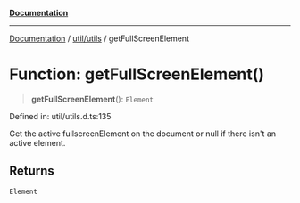 [**Documentation**](../../../index.md)

***

[Documentation](../../../index.md) / [util/utils](../index.md) / getFullScreenElement

# Function: getFullScreenElement()

> **getFullScreenElement**(): `Element`

Defined in: util/utils.d.ts:135

Get the active fullscreenElement on the document or null if there isn't an active element.

## Returns

`Element`
